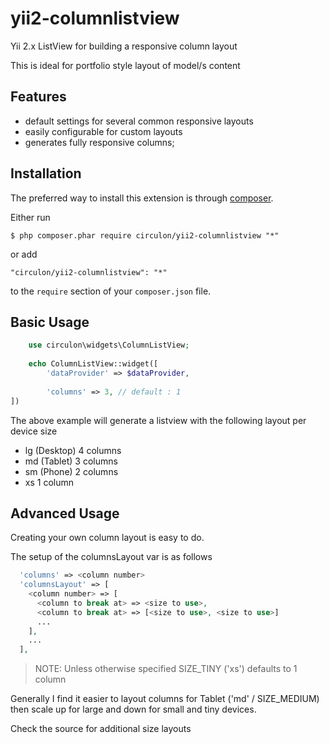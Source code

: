 yii2-columnlistview
===================

Yii 2.x ListView for building a responsive column layout

This is ideal for portfolio style layout of model/s content 
  
## Features
- default settings for several common responsive layouts
- easily configurable for custom layouts
- generates fully responsive columns; 
  
## Installation

The preferred way to install this extension is through [composer](http://getcomposer.org/download/).

Either run

```
$ php composer.phar require circulon/yii2-columnlistview "*"
```

or add

```
"circulon/yii2-columnlistview": "*"
```

to the ```require``` section of your `composer.json` file.

## Basic Usage
```php
    use circulon\widgets\ColumnListView;
    
    echo ColumnListView::widget([
        'dataProvider' => $dataProvider,
        
        'columns' => 3, // default : 1
])
```

The above example will generate a listview with the following layout per device size
- lg (Desktop) 4 columns
- md (Tablet) 3 columns
- sm (Phone) 2 columns
- xs 1 column

## Advanced Usage

Creating your own column layout is easy to do.

The setup of the columnsLayout var is as follows

```php
  'columns' => <column number>
  'columnsLayout' => [
    <column number> => [
      <column to break at> => <size to use>,
      <column to break at> => [<size to use>, <size to use>] 
      ...
    ],
    ...
  ],
```
> NOTE: Unless otherwise specified SIZE_TINY ('xs') defaults to 1 column
 
Generally I find it easier to layout columns for Tablet ('md' / SIZE_MEDIUM) then 
scale up for large and down for small and tiny devices.

Check the source for additional size layouts
  